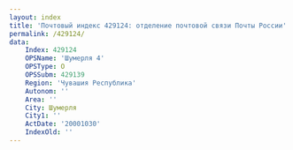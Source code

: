 ```yaml
---
layout: index
title: 'Почтовый индекс 429124: отделение почтовой связи Почты России'
permalink: /429124/
data:
    Index: 429124
    OPSName: 'Шумерля 4'
    OPSType: О
    OPSSubm: 429139
    Region: 'Чувашия Республика'
    Autonom: ''
    Area: ''
    City: Шумерля
    City1: ''
    ActDate: '20001030'
    IndexOld: ''
---
```

